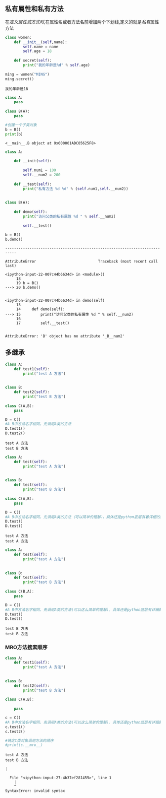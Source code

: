 
## 私有属性和私有方法

在*定义属性或方式时*,在属性名或者方法名前增加两个下划线,定义的就是*私有*属性方法


```python
class women:
    def __init__(self,name):
        self.name = name
        self.age = 18
        
    def secret(self):
        print("我的年龄是%d" % self.age)
        
ming = women("MING")
ming.secret()
```

    我的年龄是18



```python
class A:
    pass
    
class B(A):
    pass

#创建一个子类对象
b = B()
print(b)
```

    <__main__.B object at 0x000001ADC05625F8>



```python
class A:
    
    def __init(self):
        
        self.num1 = 100
        self.__num2 = 200
        
    def __test(self):
        print("私有方法 %d %d" % (self.num1,self.__num2))
    
    
class B(A):
        
    def demo(self):
        print("访问父类的私有属性 %d " % self.__num2)
    
        self.__test()
        
b = B()
b.demo()
```


    ---------------------------------------------------------------------------
    
    AttributeError                            Traceback (most recent call last)
    
    <ipython-input-22-007c44b6634d> in <module>()
         18 
         19 b = B()
    ---> 20 b.demo()


    <ipython-input-22-007c44b6634d> in demo(self)
         13 
         14     def demo(self):
    ---> 15         print("访问父类的私有属性 %d " % self.__num2)
         16 
         17         self.__test()


    AttributeError: 'B' object has no attribute '_B__num2'


## 多继承


```python
class A:
    def test1(self):
        print("test A 方法")
        
        
class B:
    def test2(self):
        print("test B 方法")
        
class C(A,B):
    pass

D = C()
#A B中方法名字相同，先调用A类的方法
D.test1()
D.test2()
```

    test A 方法
    test B 方法



```python
class A:
    def test(self):
        print("test A 方法")
        
        
class B:
    def test(self):
        print("test B 方法")
        
class C(A,B):
    pass

D = C()
#A B中方法名字相同，先调用A类的方法（可以简单的理解），具体还是python底层有着详细的规范
D.test()
D.test()
```

    test A 方法
    test A 方法



```python
class A:
    def test(self):
        print("test A 方法")
        
        
class B:
    def test(self):
        print("test B 方法")
        
class C(B,A):
    pass

D = C()
#A B中方法名字相同，先调用A类的方法(可以这么简单的理解)，具体还是python底层有详细的规范
D.test()
D.test()
```

    test B 方法
    test B 方法


### MRO方法搜索顺序


```python
class A:
    def test1(self):
        print("test A 方法")
        
        
class B:
    def test2(self):
        print("test B 方法")
        
class C(A,B):
    
    pass

c = C()
#A B中方法名字相同，先调用A类的方法(可以这么简单的理解)，具体还是python底层有详细的规范
c.test1()
c.test2()

#确定C类对象调用方法的顺序
#print(c.__mro__)
```

    test A 方法
    test B 方法

```python
|
```


      File "<ipython-input-27-4b37ef281455>", line 1
        |
        ^
    SyntaxError: invalid syntax

